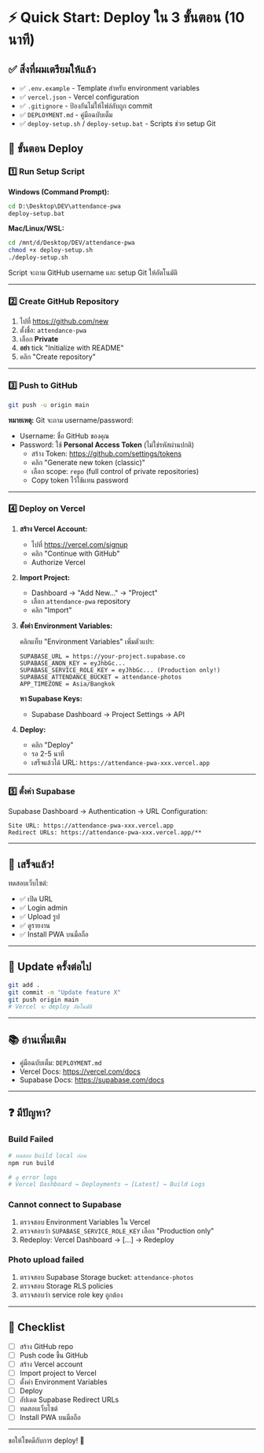 # ⚡ Quick Start: Deploy ใน 3 ขั้นตอน (10 นาที)

## ✅ สิ่งที่ผมเตรียมให้แล้ว

- ✅ `.env.example` - Template สำหรับ environment variables
- ✅ `vercel.json` - Vercel configuration
- ✅ `.gitignore` - ป้องกันไม่ให้ไฟล์ลับถูก commit
- ✅ `DEPLOYMENT.md` - คู่มือฉบับเต็ม
- ✅ `deploy-setup.sh` / `deploy-setup.bat` - Scripts ช่วย setup Git

## 🚀 ขั้นตอน Deploy

### 1️⃣ Run Setup Script

**Windows (Command Prompt):**
```cmd
cd D:\Desktop\DEV\attendance-pwa
deploy-setup.bat
```

**Mac/Linux/WSL:**
```bash
cd /mnt/d/Desktop/DEV/attendance-pwa
chmod +x deploy-setup.sh
./deploy-setup.sh
```

Script จะถาม GitHub username และ setup Git ให้อัตโนมัติ

---

### 2️⃣ Create GitHub Repository

1. ไปที่ https://github.com/new
2. ตั้งชื่อ: `attendance-pwa`
3. เลือก **Private**
4. **อย่า** tick "Initialize with README"
5. คลิก "Create repository"

---

### 3️⃣ Push to GitHub

```bash
git push -u origin main
```

**หมายเหตุ:** Git จะถาม username/password:
- Username: ชื่อ GitHub ของคุณ
- Password: ใช้ **Personal Access Token** (ไม่ใช่รหัสผ่านปกติ)
  - สร้าง Token: https://github.com/settings/tokens
  - คลิก "Generate new token (classic)"
  - เลือก scope: `repo` (full control of private repositories)
  - Copy token ไว้ใช้แทน password

---

### 4️⃣ Deploy on Vercel

1. **สร้าง Vercel Account:**
   - ไปที่ https://vercel.com/signup
   - คลิก "Continue with GitHub"
   - Authorize Vercel

2. **Import Project:**
   - Dashboard → "Add New..." → "Project"
   - เลือก `attendance-pwa` repository
   - คลิก "Import"

3. **ตั้งค่า Environment Variables:**

   คลิกแท็บ "Environment Variables" เพิ่มตัวแปร:

   ```
   SUPABASE_URL = https://your-project.supabase.co
   SUPABASE_ANON_KEY = eyJhbGc...
   SUPABASE_SERVICE_ROLE_KEY = eyJhbGc... (Production only!)
   SUPABASE_ATTENDANCE_BUCKET = attendance-photos
   APP_TIMEZONE = Asia/Bangkok
   ```

   **หา Supabase Keys:**
   - Supabase Dashboard → Project Settings → API

4. **Deploy:**
   - คลิก "Deploy"
   - รอ 2-5 นาที
   - เสร็จแล้วได้ URL: `https://attendance-pwa-xxx.vercel.app`

---

### 5️⃣ ตั้งค่า Supabase

Supabase Dashboard → Authentication → URL Configuration:

```
Site URL: https://attendance-pwa-xxx.vercel.app
Redirect URLs: https://attendance-pwa-xxx.vercel.app/**
```

---

## 🎉 เสร็จแล้ว!

ทดสอบเว็บไซต์:
- ✅ เปิด URL
- ✅ Login admin
- ✅ Upload รูป
- ✅ ดูรายงาน
- ✅ Install PWA บนมือถือ

---

## 🔄 Update ครั้งต่อไป

```bash
git add .
git commit -m "Update feature X"
git push origin main
# Vercel จะ deploy อัตโนมัติ
```

---

## 📚 อ่านเพิ่มเติม

- คู่มือฉบับเต็ม: `DEPLOYMENT.md`
- Vercel Docs: https://vercel.com/docs
- Supabase Docs: https://supabase.com/docs

---

## ❓ มีปัญหา?

### Build Failed
```bash
# ทดสอบ build local ก่อน
npm run build

# ดู error logs
# Vercel Dashboard → Deployments → [Latest] → Build Logs
```

### Cannot connect to Supabase
1. ตรวจสอบ Environment Variables ใน Vercel
2. ตรวจสอบว่า `SUPABASE_SERVICE_ROLE_KEY` เลือก "Production only"
3. Redeploy: Vercel Dashboard → [...] → Redeploy

### Photo upload failed
1. ตรวจสอบ Supabase Storage bucket: `attendance-photos`
2. ตรวจสอบ Storage RLS policies
3. ตรวจสอบว่า service role key ถูกต้อง

---

## 🎯 Checklist

- [ ] สร้าง GitHub repo
- [ ] Push code ขึ้น GitHub
- [ ] สร้าง Vercel account
- [ ] Import project to Vercel
- [ ] ตั้งค่า Environment Variables
- [ ] Deploy
- [ ] อัปเดต Supabase Redirect URLs
- [ ] ทดสอบเว็บไซต์
- [ ] Install PWA บนมือถือ

---

ขอให้โชคดีกับการ deploy! 🚀
